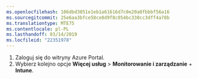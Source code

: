 ```yaml
---
ms.openlocfilehash: 106dbd3051e1eb1a61616d7c0e20a0fbbbf56a16
ms.sourcegitcommit: 25e6aa3bfce58ce8d9f8c054bc338cc3dff4a78b
ms.translationtype: MTE75
ms.contentlocale: pl-PL
ms.lasthandoff: 03/14/2019
ms.locfileid: "22351978"
---
```

1. Zaloguj się do witryny Azure Portal.
2. Wybierz kolejno opcje **Więcej usług** > **Monitorowanie i zarządzanie** + **Intune**.